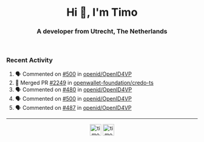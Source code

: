 <h1 align="center">Hi 👋, I'm Timo</h1>
<h3 align="center">A developer from Utrecht, The Netherlands</h3>
<br/>
<!-- https://github.com/rahuldkjain/github-profile-readme-generator --!>

<!--  <p align="left"><img src="https://github-readme-stats.vercel.app/api?username=timoglastra&show_icons=true&count_private=true&" alt="timoglastra" /></p> --!>

<!--
Github language stats
<p align="left"><img src="https://github-readme-stats.vercel.app/api/top-langs/?username=timoglastra&layout=compact" alt="timoglastra" /><p>
-->

<!-- Codestats language stats -->
<!-- <p align="left"><img src="https://codestats-readme.vercel.app/api/top-langs/?username=timoglastra&layout=compact&language_count=12" alt="timoglastra" /><p>    --!>
  
<h3>Recent Activity</h3>

<!--START_SECTION:activity-->
1. 🗣 Commented on [#500](https://github.com/openid/OpenID4VP/pull/500#issuecomment-2781378109) in [openid/OpenID4VP](https://github.com/openid/OpenID4VP)
2. 🎉 Merged PR [#2249](https://github.com/openwallet-foundation/credo-ts/pull/2249) in [openwallet-foundation/credo-ts](https://github.com/openwallet-foundation/credo-ts)
3. 🗣 Commented on [#480](https://github.com/openid/OpenID4VP/pull/480#issuecomment-2781059530) in [openid/OpenID4VP](https://github.com/openid/OpenID4VP)
4. 🗣 Commented on [#500](https://github.com/openid/OpenID4VP/pull/500#issuecomment-2780738492) in [openid/OpenID4VP](https://github.com/openid/OpenID4VP)
5. 🗣 Commented on [#487](https://github.com/openid/OpenID4VP/issues/487#issuecomment-2780737814) in [openid/OpenID4VP](https://github.com/openid/OpenID4VP)
<!--END_SECTION:activity-->

---

<p align="center">
<a href="https://twitter.com/timoglastra" target="blank"><img align="center" src="https://cdn.jsdelivr.net/npm/simple-icons@3.0.1/icons/twitter.svg" alt="timoglastra" height="30" width="30" /></a>
<a href="https://linkedin.com/in/timoglastra" target="blank"><img align="center" src="https://cdn.jsdelivr.net/npm/simple-icons@3.0.1/icons/linkedin.svg" alt="timoglastra" height="30" width="30" /></a>
</p>



